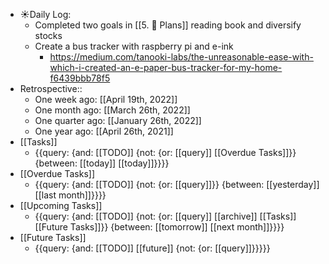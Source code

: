 - ☀️Daily Log:
    - Completed two goals in [[5. 🍕 Plans]] reading book and diversify stocks
    - Create a bus tracker with raspberry pi and e-ink
        - https://medium.com/tanooki-labs/the-unreasonable-ease-with-which-i-created-an-e-paper-bus-tracker-for-my-home-f6439bbb78f5
- Retrospective::
    - One week ago: [[April 19th, 2022]]
    - One month ago: [[March 26th, 2022]]
    - One quarter ago: [[January 26th, 2022]]
    - One year ago: [[April 26th, 2021]]
- [[Tasks]]
    - {{query: {and: [[TODO]] {not: {or: [[query]] [[Overdue Tasks]]}} {between: [[today]] [[today]]}}}}
- [[Overdue Tasks]]
    - {{query: {and: [[TODO]] {not: {or: [[query]]}} {between: [[yesterday]] [[last month]]}}}}
- [[Upcoming Tasks]]
    - {{query: {and: [[TODO]] {not: {or: [[query]] [[archive]] [[Tasks]] [[Future Tasks]]}} {between: [[tomorrow]] [[next month]]}}}}
- [[Future Tasks]]
    - {{query: {and: [[TODO]] [[future]] {not: {or: [[query]]}}}}}
